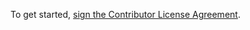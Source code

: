 To get started, <a href="http://www.clahub.com/agreements/mysensors/Raspberry">sign the Contributor License Agreement</a>.